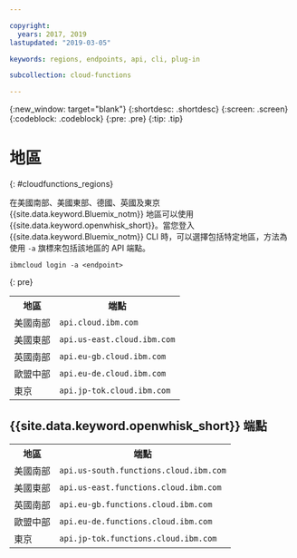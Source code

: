 ```yaml
---

copyright:
  years: 2017, 2019
lastupdated: "2019-03-05"

keywords: regions, endpoints, api, cli, plug-in

subcollection: cloud-functions

---
```


{:new_window: target="blank"}
{:shortdesc: .shortdesc}
{:screen: .screen}
{:codeblock: .codeblock}
{:pre: .pre}
{:tip: .tip}

# 地區
{: #cloudfunctions_regions}

在美國南部、美國東部、德國、英國及東京 {{site.data.keyword.Bluemix_notm}} 地區可以使用 {{site.data.keyword.openwhisk_short}}。當您登入 {{site.data.keyword.Bluemix_notm}} CLI 時，可以選擇包括特定地區，方法為使用 `-a` 旗標來包括該地區的 API 端點。

  ```
  ibmcloud login -a <endpoint>
  ```
  {: pre}
  
  <table>
    <tr>
      <th>地區</th>
      <th>端點</th>
    </tr>
    <tr>
      <td>美國南部</td>
      <td><code>api.cloud.ibm.com</code></td>
    </tr>
    <tr>
      <td>美國東部</td>
      <td><code>api.us-east.cloud.ibm.com</code></td>
    </tr>
    <tr>
      <td>英國南部</td>
      <td><code>api.eu-gb.cloud.ibm.com</code></td>
    </tr>
    <tr>
      <td>歐盟中部</td>
      <td><code>api.eu-de.cloud.ibm.com</code></td>
    </tr>
    <tr>
      <td>東京</td>
      <td><code>api.jp-tok.cloud.ibm.com</code></td>
    </tr>
  </table>

## {{site.data.keyword.openwhisk_short}} 端點
  <table>
    <tr>
      <th>地區</th>
      <th>端點</th>
    </tr>
    <tr>
      <td>美國南部</td>
      <td><code>api.us-south.functions.cloud.ibm.com</code></td>
    </tr>
    <tr>
      <td>美國東部</td>
      <td><code>api.us-east.functions.cloud.ibm.com</code></td>
    </tr>
    <tr>
      <td>英國南部</td>
      <td><code>api.eu-gb.functions.cloud.ibm.com</code></td>
    </tr>
    <tr>
      <td>歐盟中部</td>
      <td><code>api.eu-de.functions.cloud.ibm.com</code></td>
    </tr>
    <tr>
      <td>東京</td>
      <td><code>api.jp-tok.functions.cloud.ibm.com</code></td>
    </tr>
  </table>
